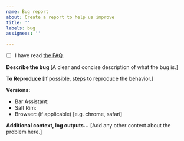 ```yaml
---
name: Bug report
about: Create a report to help us improve
title: ''
labels: bug
assignees: ''

---
```


- [ ] I have read [the FAQ](https://docs.barassistant.app/faq/).

**Describe the bug**
[A clear and concise description of what the bug is.]

**To Reproduce**
[If possible, steps to reproduce the behavior.]

**Versions:**
 - Bar Assistant:
 - Salt Rim:
 - Browser: (if applicable) [e.g. chrome, safari]

**Additional context, log outputs...**
[Add any other context about the problem here.]
